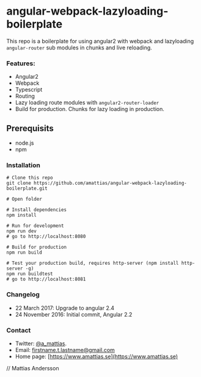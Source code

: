 # angular-webpack-lazyloading-boilerplate
This repo is a boilerplate for using angular2 with webpack and lazyloading `angular-router` sub modules in chunks and live reloading.

### Features:
* Angular2
* Webpack
* Typescript
* Routing
* Lazy loading route modules with `angular2-router-loader`
* Build for production. Chunks for lazy loading in production.

## Prerequisits
* node.js
* npm 

### Installation
```
# Clone this repo
git clone https://github.com/amattias/angular-webpack-lazyloading-boilerplate.git

# Open folder

# Install dependencies
npm install

# Run for development
npm run dev
# go to http://localhost:8080

# Build for production
npm run build

# Test your production build, requires http-server (npm install http-server -g)
npm run buildtest
# go to http://localhost:8081
```
### Changelog
* 22 March 2017: Upgrade to angular 2.4
* 24 November 2016: Initial commit, Angular 2.2

### Contact
* Twitter: [@a_mattias](https://twitter.com/a_mattias).
* Email: firstname.t.lastname@gmail.com
* Home page: [https://www.amattias.se](https://www.amattias.se)

// Mattias Andersson
